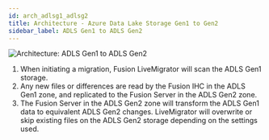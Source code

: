 ```yaml
---
id: arch_adlsg1_adlsg2
title: Architecture - Azure Data Lake Storage Gen1 to Gen2
sidebar_label: ADLS Gen1 to ADLS Gen2
---
```


![Architecture: ADLS Gen1 to ADLS Gen2](/static/img/arch_adlsg1_adlsg2.jpg)

1. When initiating a migration, Fusion LiveMigrator will scan the ADLS Gen1 storage.
1. Any new files or differences are read by the Fusion IHC in the ADLS Gen1 zone, and replicated to the Fusion Server in the ADLS Gen2 zone.
1. The Fusion Server in the ADLS Gen2 zone will transform the ADLS Gen1 data to equivalent ADLS Gen2 changes. LiveMigrator will overwrite or skip existing files on the ADLS Gen2 storage depending on the settings used.
